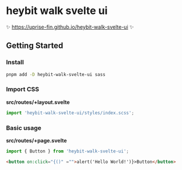 # heybit walk svelte ui

✨ https://uprise-fin.github.io/heybit-walk-svelte-ui ✨

## Getting Started

### Install

```bash
pnpm add -D heybit-walk-svelte-ui sass
```

### Import CSS

**src/routes/+layout.svelte**

```javascript
import 'heybit-walk-svelte-ui/styles/index.scss';
```

### Basic usage

**src/routes/+page.svelte**

```javascript
import { Button } from 'heybit-walk-svelte-ui';
```

```html
<button on:click="{()" ="">alert('Hello World!')}>Button</button>
```
